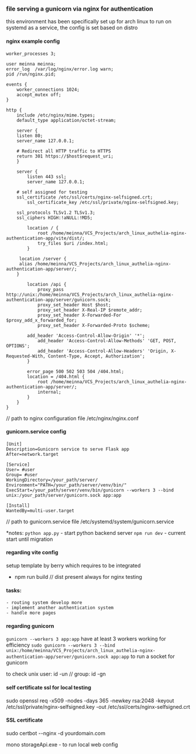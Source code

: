 ### file serving a gunicorn via nginx for authentication
this environment has been specifically set up for arch linux to run on systemd as a service, the config is set based on distro

#### nginx example config

```
worker_processes 3;

user meinna meinna;
error_log  /var/log/nginx/error.log warn;
pid /run/nginx.pid;

events {
    worker_connections 1024; 
    accept_mutex off; 
}

http {
    include /etc/nginx/mime.types;  
    default_type application/octet-stream; 

    server {
	listen 80;
	server_name 127.0.0.1;

	# Redirect all HTTP traffic to HTTPS
	return 301 https://$host$request_uri;
    }

    server {
        listen 443 ssl;
        server_name 127.0.0.1;

	# self assigned for testing
	ssl_certificate /etc/ssl/certs/nginx-selfsigned.crt;
        ssl_certificate_key /etc/ssl/private/nginx-selfsigned.key;

	ssl_protocols TLSv1.2 TLSv1.3;
	ssl_ciphers HIGH:!aNULL:!MD5;

        location / {
            root /home/meinna/VCS_Projects/arch_linux_authelia-nginx-authentication-app/vite/dist/;
            try_files $uri /index.html;
        }

	 location /server {
	 alias /home/meinna/VCS_Projects/arch_linux_authelia-nginx-authentication-app/server/;
	}

        location /api {
            proxy_pass http://unix:/home/meinna/VCS_Projects/arch_linux_authelia-nginx-authentication-app/server/gunicorn.sock;
            proxy_set_header Host $host;
            proxy_set_header X-Real-IP $remote_addr;
            proxy_set_header X-Forwarded-For $proxy_add_x_forwarded_for;
            proxy_set_header X-Forwarded-Proto $scheme;

	    add_header 'Access-Control-Allow-Origin' '*';
            add_header 'Access-Control-Allow-Methods' 'GET, POST, OPTIONS';
            add_header 'Access-Control-Allow-Headers' 'Origin, X-Requested-With, Content-Type, Accept, Authorization';
        }

        error_page 500 502 503 504 /404.html;
        location = /404.html {
            root /home/meinna/VCS_Projects/arch_linux_authelia-nginx-authentication-app/server/;
            internal;
        }
    }
}
```

// path to nginx configuration file
/etc/nginx/nginx.conf

#### gunicorn.service config

```
[Unit]
Description=Gunicorn service to serve Flask app
After=network.target

[Service]
User= #user
Group= #user
WorkingDirectory=/your_path/server/
Environment="PATH=/your_path/server/venv/bin/"
ExecStart=/your_path/server/venv/bin/gunicorn --workers 3 --bind unix:/your_path/server/gunicorn.sock app:app

[Install]
WantedBy=multi-user.target
```

// path to gunicorn.service file
/etc/systemd/system/gunicorn.service

*notes:
`python app.py` - start python backend server
`npm run dev` - current start until migration

#### regarding vite config

setup template by berry which requires to be integrated

- npm run build // dist present always for nginx testing 

#### tasks:
    - routing system develop more
    - implement another authentication system
    - handle more pages

#### regarding gunicorn

`gunicorn --workers 3 app:app` have at least 3 workers working for efficiency 
`sudo gunicorn --workers 3 --bind unix:/home/meinna/VCS_Projects/arch_linux_authelia-nginx-authentication-app/server/gunicorn.sock app:app` to run a socket for gunicorn 

to check unix user: id -un // group:  id -gn

#### self certificate ssl for local testing
sudo openssl req -x509 -nodes -days 365 -newkey rsa:2048 -keyout /etc/ssl/private/nginx-selfsigned.key -out /etc/ssl/certs/nginx-selfsigned.crt

#### SSL certificate 
sudo certbot --nginx -d yourdomain.com

mono storageApi.exe - to run local web config 